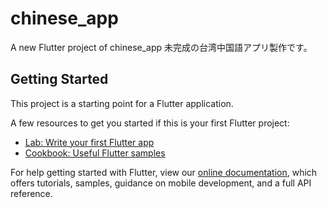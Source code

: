 # chinese_app

A new Flutter project of chinese_app
未完成の台湾中国語アプリ製作です。

## Getting Started

<!-- ## この readme は、Flutterアプリケーションの開始点です。 -->
This project is a starting point for a Flutter application.

A few resources to get you started if this is your first Flutter project:

- [Lab: Write your first Flutter app](https://flutter.dev/docs/get-started/codelab)
- [Cookbook: Useful Flutter samples](https://flutter.dev/docs/cookbook)

For help getting started with Flutter, view our
[online documentation](https://flutter.dev/docs), which offers tutorials,
samples, guidance on mobile development, and a full API reference.
